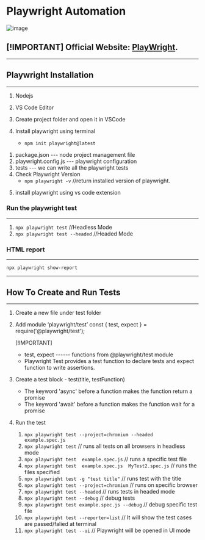 # Playwright Automation

![image](https://miro.medium.com/v2/resize:fit:640/format:webp/1*qsVbAwEINjfgaGe2SuK3oQ.png)

[!IMPORTANT]
Official Website: [PlayWright](https://playwright.dev/docs/intro).
-----------------  

-----------------------------------------------------------------------------------------
## Playwright Installation
-----------------------------------------------------------------------------------------

1) Nodejs
2) VS Code Editor
3) Create project folder  and  open it in VSCode

4) Install playwright  using terminal
    + `npm init playwright@latest`

  1. package.json           ---  node project management file
  2. playwright.config.js   ---  playwright configuration
  3. tests                  ---  we can write all the playwright tests
  4. Check Playwright Version
      + `npm playwright -v`     //return installed version of playwright.

5) install playwright using vs code extension

### Run the playwright test
-----------
  1. `npx playwright test`            //Headless Mode
  2. `npx playwright test --headed`   //Headed Mode

### HTML report
-------------
  `npx playwright show-report`


-------------------------------------------------------------------------------------------
## How To Create and Run Tests 
-------------------------------------------------------------------------------------------
1) Create a new file under test folder
2) Add module ‘playwright/test’
    const { test, expect } = require('@playwright/test');
    
    [!IMPORTANT]
    + test, expect  ------ functions from @playwright/test module
    * Playwright Test provides a test function to declare tests and expect function to write assertions.

3) Create a test block - test(title, testFunction)
    + The keyword 'async' before a function makes the function return a promise
    * The keyword 'await' before a function makes the function wait for a promise

4) Run the test
    1) `npx playwright test --project=chromium --headed  example.spec.js`
    2) `npx playwright test`                             // runs all tests on all browsers in headless mode
    3) `npx playwright test  example.spec.js`            // runs a specific test file
    4) `npx playwright test  example.spec.js  MyTest2.spec.js`           // runs the files specified
    5) `npx playwright test -g "test title"`             // runs test with the title
    6) `npx playwright test --project=chromium`         // runs on specific browser
    7) `npx playwright test --headed`                   // runs tests in headed mode
    8) `npx playwright test --debug`                    // debug tests
    9) `npx playwright test example.spec.js --debug`           // debug specific test file
    10) `npx playwright test --reporter=list`           // It will show the test cases are passed/falied at terminal
    11) `npx playwright test --ui`                    // Playwright will be opened in UI mode
